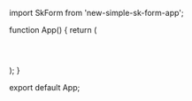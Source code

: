 import SkForm from 'new-simple-sk-form-app';


function App() {
  return (
    <div className="App">
      <header className="App-header">
        <SkForm/>
      </header>
    </div>
  );
}

export default App;